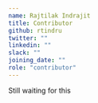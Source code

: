 ```yaml
---
name: Rajtilak Indrajit
title: Contributor
github: rtindru
twitter: ""
linkedin: ""
slack: ""
joining_date: ""
role: "contributor"
---
```


Still waiting for this
